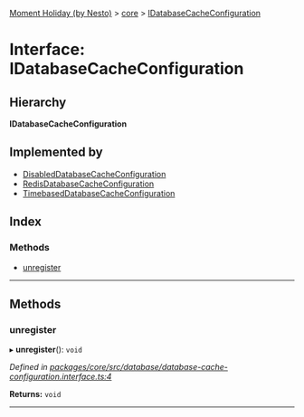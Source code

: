 [Moment Holiday (by Nesto)](../README.md) > [core](../modules/core.md) > [IDatabaseCacheConfiguration](../interfaces/core.idatabasecacheconfiguration.md)

# Interface: IDatabaseCacheConfiguration

## Hierarchy

**IDatabaseCacheConfiguration**

## Implemented by

* [DisabledDatabaseCacheConfiguration](../classes/core.disableddatabasecacheconfiguration.md)
* [RedisDatabaseCacheConfiguration](../classes/core.redisdatabasecacheconfiguration.md)
* [TimebasedDatabaseCacheConfiguration](../classes/core.timebaseddatabasecacheconfiguration.md)

## Index

### Methods

* [unregister](core.idatabasecacheconfiguration.md#unregister)

---

## Methods

<a id="unregister"></a>

###  unregister

▸ **unregister**(): `void`

*Defined in [packages/core/src/database/database-cache-configuration.interface.ts:4](https://github.com/nesto-software/moment-holiday/blob/72ce1a6/packages/core/src/database/database-cache-configuration.interface.ts#L4)*

**Returns:** `void`

___


